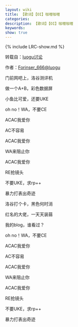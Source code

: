 ```yaml
---
layout: wiki
title: 【歌词】【OI】咖喱咖喱
categories: 
description: 【歌词】【OI】咖喱咖喱
keywords: 
show: true
---
```

{% include LRC-show.md %}

转载自：[luogu讨论](https://www.luogu.org/discuss/show/75727)

作者：[Forinser_666@luogu](https://www.luogu.org/space/show?uid=125665)

门前网吧上，洛谷测评机

做一个A+B，彩色数据屏

小鱼比可爱，还要UKE

oh no！WA，不要CE

ACAC我爱你

AC不容易

ACAC我爱你

WA来阻止你

ACAC我爱你

RE抢镜头

不要UKE，求rp++

暴力打表出奇迹

洛谷打个卡，黑色何时消

红名的大佬，一天天装蒻

我的blog，谁看过？

oh no！WA，不要CE

ACAC我爱你

AC不容易

ACAC我爱你

WA来阻止你

ACAC我爱你

RE抢镜头

不要UKE，求rp++

暴力打表出奇迹